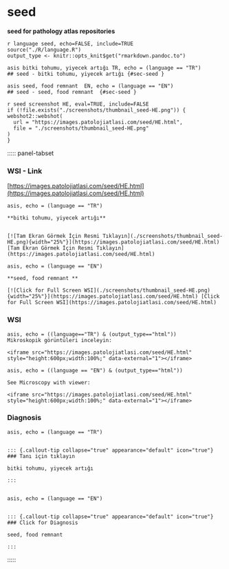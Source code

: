 



# seed


**seed for pathology atlas repositories**






```
r language seed, echo=FALSE, include=TRUE
source("./R/language.R")
output_type <- knitr::opts_knit$get("rmarkdown.pandoc.to")
```


```
asis bitki tohumu, yiyecek artığı TR, echo = (language == "TR")
## seed - bitki tohumu, yiyecek artığı {#sec-seed }
```


```
asis seed, food remnant  EN, echo = (language == "EN")
## seed - seed, food remnant  {#sec-seed }
```






```
r seed screenshot HE, eval=TRUE, include=FALSE
if (!file.exists("./screenshots/thumbnail_seed-HE.png")) {
webshot2::webshot(
  url = "https://images.patolojiatlasi.com/seed/HE.html",
  file = "./screenshots/thumbnail_seed-HE.png"
)
}
```





::::: panel-tabset


### WSI - Link










[https://images.patolojiatlasi.com/seed/HE.html](https://images.patolojiatlasi.com/seed/HE.html)





```
asis, echo = (language == "TR")

**bitki tohumu, yiyecek artığı**


[![Tam Ekran Görmek İçin Resmi Tıklayın](./screenshots/thumbnail_seed-HE.png){width="25%"}](https://images.patolojiatlasi.com/seed/HE.html) [Tam Ekran Görmek İçin Resmi Tıklayın](https://images.patolojiatlasi.com/seed/HE.html)
```

```
asis, echo = (language == "EN")

**seed, food remnant **

[![Click for Full Screen WSI](./screenshots/thumbnail_seed-HE.png){width="25%"}](https://images.patolojiatlasi.com/seed/HE.html) [Click for Full Screen WSI](https://images.patolojiatlasi.com/seed/HE.html)

```





### WSI








```
asis, echo = ((language=="TR") & (output_type=="html"))
Mikroskopik görüntüleri inceleyin:

<iframe src="https://images.patolojiatlasi.com/seed/HE.html" style="height:600px;width:100%;" data-external="1"></iframe>

```





```
asis, echo = ((language == "EN") & (output_type=="html"))

See Microscopy with viewer:

<iframe src="https://images.patolojiatlasi.com/seed/HE.html" style="height:600px;width:100%;" data-external="1"></iframe>

```





### Diagnosis


```
asis, echo = (language == "TR")


::: {.callout-tip collapse="true" appearance="default" icon="true"}
### Tanı için tıklayın

bitki tohumu, yiyecek artığı

:::


```


```
asis, echo = (language == "EN")


::: {.callout-tip collapse="true" appearance="default" icon="true"}
### Click for Diagnosis

seed, food remnant 

:::

```









:::::













